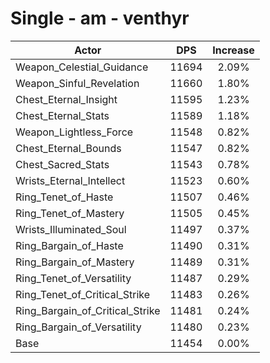 # Single - am - venthyr
| Actor | DPS | Increase |
|---|:---:|:---:|
|Weapon_Celestial_Guidance|11694|2.09%|
|Weapon_Sinful_Revelation|11660|1.80%|
|Chest_Eternal_Insight|11595|1.23%|
|Chest_Eternal_Stats|11589|1.18%|
|Weapon_Lightless_Force|11548|0.82%|
|Chest_Eternal_Bounds|11547|0.82%|
|Chest_Sacred_Stats|11543|0.78%|
|Wrists_Eternal_Intellect|11523|0.60%|
|Ring_Tenet_of_Haste|11507|0.46%|
|Ring_Tenet_of_Mastery|11505|0.45%|
|Wrists_Illuminated_Soul|11497|0.37%|
|Ring_Bargain_of_Haste|11490|0.31%|
|Ring_Bargain_of_Mastery|11489|0.31%|
|Ring_Tenet_of_Versatility|11487|0.29%|
|Ring_Tenet_of_Critical_Strike|11483|0.26%|
|Ring_Bargain_of_Critical_Strike|11481|0.24%|
|Ring_Bargain_of_Versatility|11480|0.23%|
|Base|11454|0.00%|
